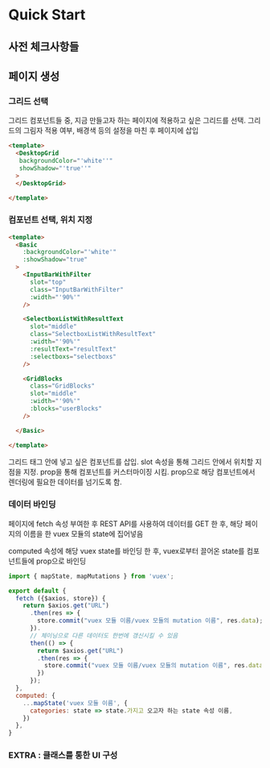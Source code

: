 # Quick Start

## 사전 체크사항들





## 페이지 생성

### 그리드 선택

그리드 컴포넌트들 중, 지금 만들고자 하는 페이지에 적용하고 싶은 그리드를 선택. 그리드의 그림자 적용 여부, 배경색 등의 설정을 마친 후 페이지에 삽입

```HTML
<template>
  <DesktopGrid
   backgroundColor="'white''" 
   showShadow="'true''" 
  >
  </DesktopGrid>

</template>
```


### 컴포넌트 선택, 위치 지정

```HTML
<template>
  <Basic
    :backgroundColor="'white'" 
    :showShadow="true" 
  >
    <InputBarWithFilter
      slot="top"
      class="InputBarWithFilter"
      :width="'90%'"
    />

    <SelectboxListWithResultText 
      slot="middle"
      class="SelectboxListWithResultText"
      :width="'90%'"
      :resultText="resultText"
      :selectboxs="selectboxs"
    />

    <GridBlocks
      class="GridBlocks"
      slot="middle"
      :width="'90%'"
      :blocks="userBlocks"
    />

  </Basic>

</template>
```

그리드 태그 안에 넣고 싶은 컴포넌트를 삽입. slot 속성을 통해 그리드 안에서 위치할 지점을 지정. prop을 통해 컴포넌트를 커스터마이징 시킴. prop으로 해당 컴포넌트에서 렌더링에 필요한 데이터를 넘기도록 함.


### 데이터 바인딩

페이지에 fetch 속성 부여한 후 REST API를 사용하여 데이터를 GET 한 후, 해당 페이지의 이름을 한 vuex 모듈의 state에 집어넣음

computed 속성에 해당 vuex state를 바인딩 한 후, vuex로부터 끌어온 state를 컴포넌트들에 prop으로 바인딩

```javascript
import { mapState, mapMutations } from 'vuex';

export default {
  fetch ({$axios, store}) {
    return $axios.get("URL")
      .then(res => {
        store.commit("vuex 모듈 이름/vuex 모듈의 mutation 이름", res.data);
      }).
      // 체이닝으로 다른 데이터도 한번에 갱신시킬 수 있음
      then(() => {
        return $axios.get("URL")
        .then(res => {
          store.commit("vuex 모듈 이름/vuex 모듈의 mutation 이름", res.data);
        })
      });
  },
  computed: {
    ...mapState('vuex 모듈 이름', {
      categories: state => state.가지고 오고자 하는 state 속성 이름,
    })
  },
}


```


### EXTRA : 클래스를 통한 UI 구성


